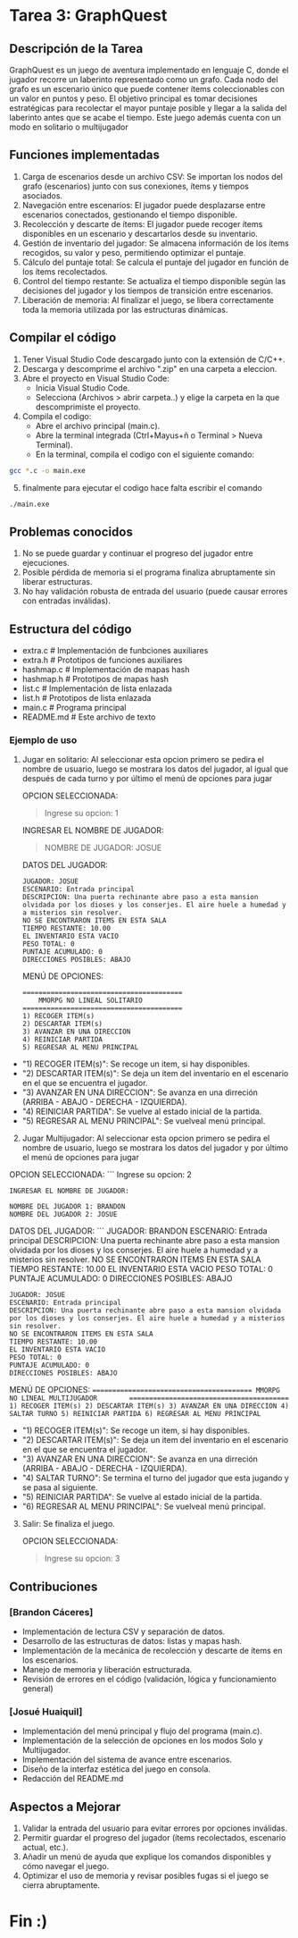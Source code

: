 # Tarea 3: GraphQuest

## Descripción de la Tarea
GraphQuest es un juego de aventura implementado en lenguaje C, donde el jugador recorre un laberinto representado como un grafo. Cada nodo del grafo es un escenario único que puede contener ítems coleccionables con un valor en puntos y peso. El objetivo principal es tomar decisiones estratégicas para recolectar el mayor puntaje posible y llegar a la salida del laberinto antes que se acabe el tiempo. Este juego además cuenta con un modo en solitario o multijugador

## Funciones implementadas
1. Carga de escenarios desde un archivo CSV: Se importan los nodos del grafo (escenarios) junto con sus conexiones, ítems y tiempos asociados.
2. Navegación entre escenarios: El jugador puede desplazarse entre escenarios conectados, gestionando el tiempo disponible.
3. Recolección y descarte de ítems: El jugador puede recoger ítems disponibles en un escenario y descartarlos desde su inventario.
4. Gestión de inventario del jugador: Se almacena información de los ítems recogidos, su valor y peso, permitiendo optimizar el puntaje.
5. Cálculo del puntaje total: Se calcula el puntaje del jugador en función de los ítems recolectados.
6. Control del tiempo restante: Se actualiza el tiempo disponible según las decisiones del jugador y los tiempos de transición entre escenarios.
7. Liberación de memoria: Al finalizar el juego, se libera correctamente toda la memoria utilizada por las estructuras dinámicas.

## Compilar el código 

1. Tener Visual Studio Code descargado junto con la extensión de C/C++.
2. Descarga y descomprime el archivo ".zip" en una carpeta a eleccion.
3. Abre el proyecto en Visual Studio Code: 
    - Inicia Visual Studio Code. 
    - Selecciona (Archivos > abrir carpeta..) y elige la carpeta en la que descomprimiste el proyecto.
4. Compila el codigo: 
    - Abre el archivo principal (main.c). 
    - Abre la terminal integrada (Ctrl+Mayus+ñ o Terminal > Nueva Terminal). 
    - En la terminal, compila el codigo con el siguiente comando:
```bash
gcc *.c -o main.exe
```

5. finalmente para ejecutar el codigo hace falta escribir el comando 
```bash
./main.exe
```

## Problemas conocidos 
1. No se puede guardar y continuar el progreso del jugador entre ejecuciones.
2. Posible pérdida de memoria si el programa finaliza abruptamente sin liberar estructuras.
3. No hay validación robusta de entrada del usuario (puede causar errores con entradas inválidas).

## Estructura del código
- extra.c      # Implementación de funbciones auxiliares
- extra.h      # Prototipos de funciones auxiliares
- hashmap.c    # Implementación de mapas hash
- hashmap.h    # Prototipos de mapas hash
- list.c       # Implementación de lista enlazada
- list.h       # Prototipos de lista enlazada
- main.c       # Programa principal
- README.md    # Este archivo de texto


### Ejemplo de uso 
1) Jugar en solitario: Al seleccionar esta opcion primero se pedira el nombre de usuario, luego se mostrara los datos del jugador, al igual que después de cada turno y por último el menú de opciones para jugar
    
    OPCION SELECCIONADA:
    > Ingrese su opcion: 1
    
    INGRESAR EL NOMBRE DE JUGADOR:
    > NOMBRE DE JUGADOR: JOSUE

    DATOS DEL JUGADOR:
    ```
    JUGADOR: JOSUE
    ESCENARIO: Entrada principal
    DESCRIPCION: Una puerta rechinante abre paso a esta mansion olvidada por los dioses y los conserjes. El aire huele a humedad y a misterios sin resolver.
    NO SE ENCONTRARON ITEMS EN ESTA SALA
    TIEMPO RESTANTE: 10.00
    EL INVENTARIO ESTA VACIO
    PESO TOTAL: 0
    PUNTAJE ACUMULADO: 0
    DIRECCIONES POSIBLES: ABAJO 
    ```

    MENÚ DE OPCIONES:
    ```
    ========================================
        MMORPG NO LINEAL SOLITARIO       
    ========================================
    1) RECOGER ITEM(s)
    2) DESCARTAR ITEM(s)
    3) AVANZAR EN UNA DIRECCION
    4) REINICIAR PARTIDA
    5) REGRESAR AL MENU PRINCIPAL
    ``` 

- "1) RECOGER ITEM(s)": Se recoge un item, si hay disponibles.
- "2) DESCARTAR ITEM(s)": Se deja un item del inventario en el escenario en el que se encuentra el jugador.
- "3) AVANZAR EN UNA DIRECCION": Se avanza en una dirreción (ARRIBA - ABAJO - DERECHA - IZQUIERDA).
- "4) REINICIAR PARTIDA": Se vuelve al estado inicial de la partida.
- "5) REGRESAR AL MENU PRINCIPAL": Se vuelveal menú principal.

2) Jugar Multijugador: Al seleccionar esta opcion primero se pedira el nombre de usuario, luego se mostrara los datos del jugador y por último el menú de opciones para jugar
    
OPCION SELECCIONADA:
    ```
    Ingrese su opcion: 2
    

    INGRESAR EL NOMBRE DE JUGADOR:
    
    NOMBRE DEL JUGADOR 1: BRANDON
    NOMBRE DEL JUGADOR 2: JOSUE
    

DATOS DEL JUGADOR:
    ```
    JUGADOR: BRANDON
    ESCENARIO: Entrada principal
    DESCRIPCION: Una puerta rechinante abre paso a esta mansion olvidada por los dioses y los conserjes. El aire huele a humedad y a misterios sin resolver.
    NO SE ENCONTRARON ITEMS EN ESTA SALA
    TIEMPO RESTANTE: 10.00
    EL INVENTARIO ESTA VACIO
    PESO TOTAL: 0
    PUNTAJE ACUMULADO: 0
    DIRECCIONES POSIBLES: ABAJO 
    
    
    JUGADOR: JOSUE
    ESCENARIO: Entrada principal
    DESCRIPCION: Una puerta rechinante abre paso a esta mansion olvidada por los dioses y los conserjes. El aire huele a humedad y a misterios sin resolver.
    NO SE ENCONTRARON ITEMS EN ESTA SALA
    TIEMPO RESTANTE: 10.00
    EL INVENTARIO ESTA VACIO
    PESO TOTAL: 0
    PUNTAJE ACUMULADO: 0
    DIRECCIONES POSIBLES: ABAJO 
    

MENÚ DE OPCIONES:
    ```
    ========================================
          MMORPG NO LINEAL MULTIJUGADOR       
    ========================================
    1) RECOGER ITEM(s)
    2) DESCARTAR ITEM(s)
    3) AVANZAR EN UNA DIRECCION
    4) SALTAR TURNO
    5) REINICIAR PARTIDA
    6) REGRESAR AL MENU PRINCIPAL
    ``` 

- "1) RECOGER ITEM(s)": Se recoge un item, si hay disponibles.
- "2) DESCARTAR ITEM(s)": Se deja un item del inventario en el escenario en el que se encuentra el jugador.
- "3) AVANZAR EN UNA DIRECCION": Se avanza en una dirreción (ARRIBA - ABAJO - DERECHA - IZQUIERDA).
- "4) SALTAR TURNO": Se termina el turno del jugador que esta jugando y se pasa al siguiente.
- "5) REINICIAR PARTIDA": Se vuelve al estado inicial de la partida.
- "6) REGRESAR AL MENU PRINCIPAL": Se vuelveal menú principal.

3) Salir: Se finaliza el juego.

    OPCION SELECCIONADA:
    > Ingrese su opcion: 3

## Contribuciones

### [Brandon Cáceres]
- Implementación de lectura CSV y separación de datos.
- Desarrollo de las estructuras de datos: listas y mapas hash.
- Implementación de la mecánica de recolección y descarte de ítems en los escenarios.
- Manejo de memoria y liberación estructurada.
- Revisión de errores en el código (validación, lógica y funcionamiento general)

### [Josué Huaiquil]
- Implementación del menú principal y flujo del programa (main.c).
- Implementación de la selección de opciones en los modos Solo y Multijugador.
- Implementación del sistema de avance entre escenarios.
- Diseño de la interfaz estética del juego en consola.
- Redacción del README.md

## Aspectos a Mejorar
1. Validar la entrada del usuario para evitar errores por opciones inválidas.
2. Permitir guardar el progreso del jugador (ítems recolectados, escenario actual, etc.).
3. Añadir un menú de ayuda que explique los comandos disponibles y cómo navegar el juego.
4. Optimizar el uso de memoria y revisar posibles fugas si el juego se cierra abruptamente.

# Fin :)